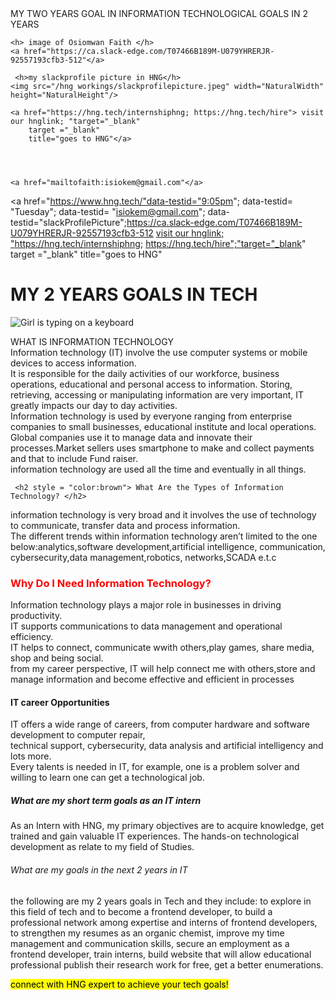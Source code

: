 <!DOCTYPE>
<html>
<head> MY TWO YEARS GOAL IN INFORMATION TECHNOLOGICAL GOALS IN 2 YEARS </head>
 <body>
  <imgae src="/agirlwithcomputer.jpg" width="NaturalWidth" height="NaturalHeight"/>

  
    <h> image of Osiomwan Faith </h>
    <a href="https://ca.slack-edge.com/T07466B189M-U079YHRERJR-92557193cfb3-512"</a>
    
     <h>my slackprofile picture in HNG</h>
    <img src="/hng workings/slackprofilepicture.jpeg" width="NaturalWidth" height="NaturalHeight"/>

    <a href="https://hng.tech/internshiphng; https://hng.tech/hire"> visit our hnglink; "target="_blank"
        target ="_blank"
        title="goes to HNG"</a>
      
   
    

    <a href="mailtofaith:isiokem@gmail.com"</a>
   <a href="https://www.hng.tech/"data-testid="9:05pm"; data-testid= "Tuesday"; data-testid= "isiokem@gmail.com"; data-testid="slackProfilePicture";https://ca.slack-edge.com/T07466B189M-U079YHRERJR-92557193cfb3-512</a> 
    <a href="https://hng.tech/internshiphng; https://hng.tech/hire"> visit our hnglink; "https://hng.tech/internshiphng; https://hng.tech/hire";"target="_blank"
        target ="_blank"
        title="goes to HNG"
    </a>
  <h1 style = "color:coral tomatoes"font-size:75px;color:purple; "font-family:verdana;"text-align:center;"><strong> MY 2 YEARS GOALS IN TECH</strong> </h1>
  <img src= "agirlwithcomputer.jpg" alt ="Girl is typing on a keyboard";style= Width: "NaturalWidth"; Height = "NaturalHeight">
  
  <p style="color:NaturalHeight;"font-size: 55px; "font-family:courier;"> WHAT IS INFORMATION TECHNOLOGY <br> Information technology (IT) involve the use computer systems or mobile devices to access information.<br>It is responsible for the daily activities of our workforce, business operations, educational and personal access to information. Storing, retrieving, accessing or manipulating information are very important, IT greatly impacts our day to day activities.</br>
     Information technology is used by everyone ranging from enterprise companies to small businesses, educational institute and local operations.<br> Global companies use it to manage data and innovate their processes.Market sellers uses smartphone to make and collect payments and that to include Fund raiser. </br> information technology are used all the time and eventually in all things.</p>
  
     <h2 style = "color:brown"> What Are the Types of Information Technology? </h2>
  <P2> information technology is very broad and it involves the use of technology to communicate, transfer data and process information.<br> The different trends within information technology aren’t limited to the one below:analytics,software development,artificial intelligence, communication, cybersecurity,data management,robotics, networks,SCADA e.t.c
  </p2>
  <h3 style = "color:red"> Why Do I Need Information Technology?</h3>
  <p3>Information technology plays a major role in businesses in driving productivity.<br> IT supports communications to data management and operational efficiency.<br> IT helps to connect, communicate wwith others,play games, share media, shop and being social. <br> from my career perspective, IT will help connect me with others,store and manage information and become effective and efficient in processes </br>
  </P3>
  
  <h4> IT career Opportunities  </h4>
  
  <P4> IT offers a wide range of careers, from computer hardware and software development to computer repair,<br> technical support, cybersecurity, data analysis and artificial intelligency and lots more.</br>
   Every talents is needed in IT, for example, one is a problem solver and willing to learn one can get a technological job.</br>
    </P4>

  <h5> What are my short term goals as an IT intern </h5>
 <p5> As an Intern with HNG, my primary objectives are to acquire knowledge, get trained and gain valuable IT experiences. The hands-on technological development as relate to my field of Studies.</p5> 
 
 <h6> What are my goals in the next 2 years in IT </h6>
 <p6> the following are my 2 years goals in Tech and they include: to explore in this field of tech and to become a frontend developer, to build a professional network among expertise and interns of frontend developers, to strengthen my resumes as an organic chemist, improve my time management and communication skills, secure an employment as a frontend developer, train interns, build website that will allow educational professional publish their research work for free, get a better enumerations.
 <p> <mark> connect with HNG expert to achieve your tech goals!</mark></p>
  



</body>
</html>
